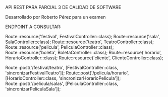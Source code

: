 <p>API REST PARA PARCIAL 3 DE CALIDAD DE SOFTWARE</p>
<p>Desarrollado por Roberto Pérez para un examen</p>

<p>ENDPOINT A CONSULTAR:</p>

<p>
<!-- CRUD DE FESTIVALES -->
Route::resource('festival', FestivalController::class);
<!-- CRUD DE SALAS -->
Route::resource('sala', SalaController::class);
<!-- CRUD DE TEATROS -->
Route::resource('teatro', TeatroController::class);
<!-- CRUD DE PELICULAS -->
Route::resource('pelicula', PeliculaController::class);
<!-- CRUD DE BOLETAS -->
Route::resource('boleta', BoletaController::class);
<!-- CRUD DE HORARIO -->
Route::resource('horario', HorarioController::class);
<!-- CRUD DE CLIENTE -->
Route::resource('cliente', ClienteController::class);


<!-- Asignaciones many to many -->
Route::post('/festival/teatro', [FestivalController::class, 'sincronizarFestivalTeatro']);
Route::post('/pelicula/horario', [HorarioController::class, 'sincronizarHorarioPelicula']);
Route::post('/pelicula/salas', [PeliculaController::class, 'sincronizarPeliculaSala']);


</p>

